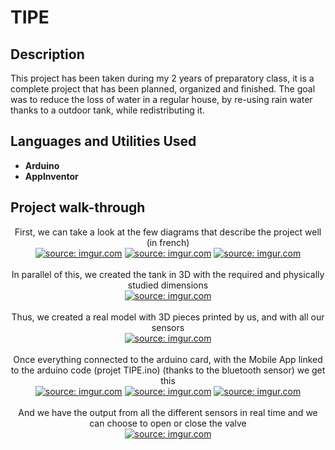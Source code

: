 <h1>TIPE</h1>

<h2>Description</h2>
This project has been taken during my 2 years of preparatory class, it is a complete project that has been planned, organized and finished. The goal was to reduce the loss of water in a regular house, by re-using rain water thanks to a outdoor tank, while redistributing it.
<br />


<h2>Languages and Utilities Used</h2>

- <b>Arduino</b>
- <b>AppInventor</b>


<h2>Project walk-through</h2>

<p align="center">
First, we can take a look at the few diagrams that describe the project well (in french)<br/>
<a href="https://imgur.com/MoyFWit"><img src="https://i.imgur.com/MoyFWit.png" title="source: imgur.com" /></a>
<a href="https://imgur.com/kLBT65K"><img src="https://i.imgur.com/kLBT65K.png" title="source: imgur.com" /></a>
<a href="https://imgur.com/OCTaUPG"><img src="https://i.imgur.com/OCTaUPG.png" title="source: imgur.com" /></a>
<br />
<br />
In parallel of this, we created the tank in 3D with the required and physically studied dimensions  <br/>
<a href="https://imgur.com/p2AmRif"><img src="https://i.imgur.com/p2AmRif.png" title="source: imgur.com" /></a>
<br />
<br />
Thus, we created a real model with 3D pieces printed by us, and with all our sensors<br/>
<a href="https://imgur.com/kHo4ZxC"><img src="https://i.imgur.com/kHo4ZxC.jpg" title="source: imgur.com" /></a>
<br />
<br />
Once everything connected to the arduino card, with the Mobile App linked to the arduino code (projet TIPE.ino) (thanks to the bluetooth sensor) we get this<br/>
<a href="https://imgur.com/4Wd565W"><img src="https://i.imgur.com/4Wd565W.png" title="source: imgur.com" /></a>
<a href="https://imgur.com/4Wd565W"><img src="https://i.imgur.com/4Wd565W.png" title="source: imgur.com" /></a>
<a href="https://imgur.com/TOGOpuO"><img src="https://i.imgur.com/TOGOpuO.png" title="source: imgur.com" /></a>
<br />
<br />
And we have the output from all the different sensors in real time and we can choose to open or close the valve  <br/>
<a href="https://imgur.com/w1aTVJF"><img src="https://i.imgur.com/w1aTVJF.png" title="source: imgur.com" /></a>
<br />
<br />

